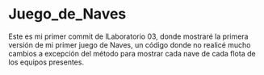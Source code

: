 # Juego_de_Naves
Este es mi primer commit de lLaboratorio 03, donde mostraré la primera versión de mi primer juego de Naves, un código donde no realicé mucho cambios a excepción del método para mostrar cada nave de cada flota de los equipos presentes.
